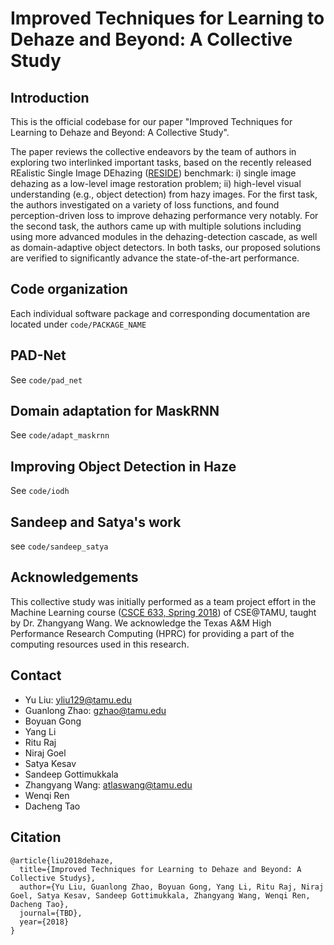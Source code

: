 # Improved Techniques for Learning to Dehaze and Beyond: A Collective Study

## Introduction
This is the official codebase for our paper "Improved Techniques for Learning to Dehaze and Beyond: A Collective Study".

The paper reviews the collective endeavors by the team of authors in exploring two interlinked important tasks, based on the recently released REalistic Single Image DEhazing ([RESIDE](https://sites.google.com/view/reside-dehaze-datasets)) benchmark: i) single image dehazing as a low-level image restoration problem; ii) high-level visual understanding (e.g., object detection) from hazy images. For the first task, the authors investigated on a variety of loss functions, and found perception-driven loss to improve dehazing performance very notably. For the second task, the authors came up with multiple solutions including using more advanced modules in the dehazing-detection cascade, as well as domain-adaptive object detectors. In both tasks, our proposed solutions are verified to significantly advance the state-of-the-art performance.

## Code organization
Each individual software package and corresponding documentation are located under `code/PACKAGE_NAME`

## PAD-Net
See `code/pad_net`

## Domain adaptation for MaskRNN
See `code/adapt_maskrnn`

## Improving Object Detection in Haze
See `code/iodh`

## Sandeep and Satya's work
see `code/sandeep_satya`

## Acknowledgements
This collective study was initially performed as a team project effort in the Machine Learning course ([CSCE 633, Spring 2018](http://people.tamu.edu/~atlaswang/18CSCE633.html)) of CSE@TAMU, taught by Dr. Zhangyang Wang. We acknowledge the Texas A\&M High Performance Research Computing (HPRC) for providing a part of the computing resources used in this research.

## Contact
- Yu Liu: yliu129@tamu.edu
- Guanlong Zhao: gzhao@tamu.edu
- Boyuan Gong
- Yang Li
- Ritu Raj
- Niraj Goel
- Satya Kesav
- Sandeep Gottimukkala
- Zhangyang Wang: atlaswang@tamu.edu
- Wenqi Ren
- Dacheng Tao

## Citation
    @article{liu2018dehaze,
      title={Improved Techniques for Learning to Dehaze and Beyond: A Collective Studys},
      author={Yu Liu, Guanlong Zhao, Boyuan Gong, Yang Li, Ritu Raj, Niraj Goel, Satya Kesav, Sandeep Gottimukkala, Zhangyang Wang, Wenqi Ren, Dacheng Tao},
      journal={TBD},
      year={2018}
    }
